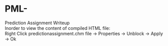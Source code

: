 # PML-
Prediction Assignment Writeup<br/>
Inorder to view the content of compiled HTML file:<br/>
Right Click predictionassignment.chm file -> Properties -> Unblock -> Apply -> Ok

